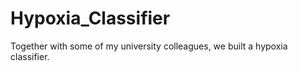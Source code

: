 # Hypoxia_Classifier
Together with some of my university colleagues, we built a hypoxia classifier.
